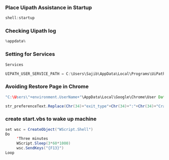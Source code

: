 
### Place Uipath Assistance in Startup

```scala
shell:startup
```
### Checking Uipath log
```scala
%appdata%
```


### Setting for Services
```scala
Services
```
```scala
UIPATH_USER_SERVICE_PATH = C:\Users\Sajib\AppData\Local\Programs\UiPath\Studio\UiPath.Service.UserHost.exe
```

### Avoiding Restore Page in Chrome

```java
"C:\Users\"+environment.UserName+"\AppData\Local\Google\Chrome\User Data\Default\Preferences"
```

```java
str_preferenceText.Replace(Chr(34)+"exit_type"+Chr(34)+":"+Chr(34)+"Crashed"+Chr(34),Chr(34)+"exit_type"+Chr(34)+":"+Chr(34)+"Normal"+Chr(34))
```

### create start.vbs to wake up machine
```scala
set wsc = CreateObject("WScript.Shell")
Do
     'Three minutes
     WScript.Sleep(3*60*1000)
     wsc.SendKeys("{F13}")
Loop
```
